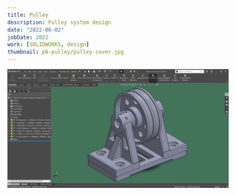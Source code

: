 ```yaml
---
title: Pulley
description: Pulley system design
date: "2022-06-02"
jobDate: 2022
work: [SOLIDWORKS, design]
thumbnail: p6-pulley/pulley-cover.jpg
---
```


[![Pulley](pulley-cover.jpg)](pulley-cover.jpg)